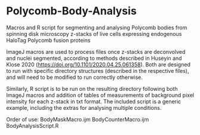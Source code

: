 # Polycomb-Body-Analysis
Macros and R script for segmenting and analysing Polycomb bodies from spinning disk microscopy z-stacks of live cells expressing endogenous HaloTag Polycomb fusion proteins

ImageJ macros are used to process files once z-stacks are deconvolved and nuclei segmented, according to methods described in Huseyin and Klose 2020 (https://doi.org/10.1101/2020.04.25.061358). Both are designed to run with specific directory structures (described in the respective files), and will need to be modified to run correctly otherwise.

Similarly, R script is to be run on the resulting directory following both ImageJ macros and addition of tables of measurements of background pixel intensity for each z-stack in txt format. The included script is a generic example, including the extras for analysing multiple conditions.

Order of use:
BodyMaskMacro.ijm
BodyCounterMacro.ijm
BodyAnalysisScript.R
